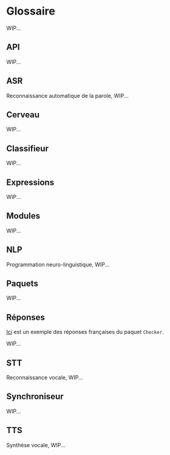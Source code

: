 # Glossaire

WIP...

## API

WIP...

## ASR

Reconnaissance automatique de la parole, WIP...

## Cerveau

WIP...

## Classifieur

WIP...

## Expressions

WIP...

## Modules

WIP...

## NLP

Programmation neuro-linguistique, WIP...

## Paquets

WIP...

## Réponses

[Ici](https://github.com/leon-ai/leon/blob/develop/packages/checker/data/answers/fr.json) est un exemple des réponses françaises du paquet `Checker`.

WIP...

## STT

Reconnaissance vocale, WIP...

## Synchroniseur

WIP...

## TTS

Synthèse vocale, WIP...
